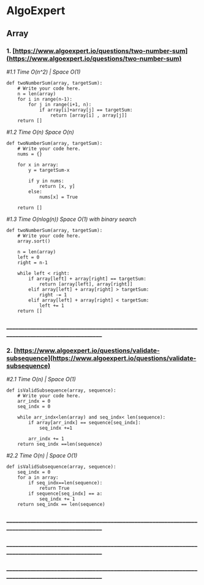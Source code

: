 # AlgoExpert
## Array
### 1. [https://www.algoexpert.io/questions/two-number-sum](https://www.algoexpert.io/questions/two-number-sum)


*#1.1 Time O(n^2)  | Space O(1)*
```
def twoNumberSum(array, targetSum):
    # Write your code here.
    n = len(array)
    for i in range(n-1):
        for j in range(i+1, n):
            if array[i]+array[j] == targetSum:
                return [array[i] , array[j]]
    return []
```


*#1.2 Time O(n) Space O(n)*
```
def twoNumberSum(array, targetSum):
    # Write your code here.
    nums = {}

    for x in array:
        y = targetSum-x

        if y in nums:
            return [x, y]
        else:
            nums[x] = True

    return []
```
*#1.3 Time O(nlog(n)) Space O(1) with binary search*
```
def twoNumberSum(array, targetSum):
    # Write your code here.
    array.sort()

    n = len(array)
    left = 0
    right = n-1

    while left < right:
        if array[left] + array[right] == targetSum:
            return [array[left], array[right]]
        elif array[left] + array[right] > targetSum:
            right -= 1 
        elif array[left] + array[right] < targetSum:
            left += 1 
    return []

```
### ________________________________________________________________________________________________
    

### 2. [https://www.algoexpert.io/questions/validate-subsequence](https://www.algoexpert.io/questions/validate-subsequence)

*#2.1 Time O(n) | Space O(1)*
```
def isValidSubsequence(array, sequence):
    # Write your code here.  
    arr_indx = 0
    seq_indx = 0

    while arr_indx<len(array) and seq_indx< len(sequence):
        if array[arr_indx] == sequence[seq_indx]:
            seq_indx +=1
        
        arr_indx += 1
    return seq_indx ==len(sequence)
```

*#2.2 Time O(n) | Space O(1)*
```
def isValidSubsequence(array, sequence):
    seq_indx = 0
    for a in array:
        if seq_indx==len(sequence):
            return True
        if sequence[seq_indx] == a:
            seq_indx += 1
    return seq_indx == len(sequence)
```


### ________________________________________________________________________________________________
### ________________________________________________________________________________________________
### ________________________________________________________________________________________________
